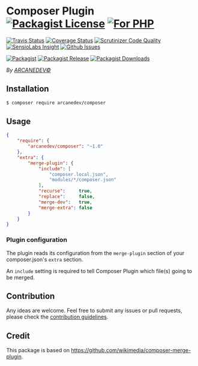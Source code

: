 # Composer Plugin [![Packagist License][badge_license]](LICENSE.md) [![For PHP][badge_php]](https://github.com/ARCANEDEV/Composer)

[![Travis Status][badge_build]](https://travis-ci.org/ARCANEDEV/Composer)
[![Coverage Status][badge_coverage]](https://scrutinizer-ci.com/g/ARCANEDEV/Composer/?branch=master)
[![Scrutinizer Code Quality][badge_quality]](https://scrutinizer-ci.com/g/ARCANEDEV/Composer/?branch=master)
[![SensioLabs Insight][badge_insight]](https://insight.sensiolabs.com/projects/62e60766-5128-424b-92a2-e2a2b382f7bb)
[![Github Issues][badge_issues]](https://github.com/ARCANEDEV/Composer/issues)

[![Packagist][badge_package]](https://packagist.org/packages/arcanedev/composer)
[![Packagist Release][badge_release]](https://packagist.org/packages/arcanedev/composer)
[![Packagist Downloads][badge_downloads]](https://packagist.org/packages/arcanedev/composer)

*By [ARCANEDEV&copy;](http://www.arcanedev.net/)*

## Installation

```bash
$ composer require arcanedev/composer
```

## Usage

```json
{
    "require": {
        "arcanedev/composer": "~1.0"
    },
    "extra": {
        "merge-plugin": {
            "include": [
                "composer.local.json",
                "modules/*/composer.json"
            ],
            "recurse":     true,
            "replace":     false,
            "merge-dev":   true,
            "merge-extra": false
        }
    }
}
```

### Plugin configuration

The plugin reads its configuration from the `merge-plugin` section of your composer.json's `extra` section.

An `include` setting is required to tell Composer Plugin which file(s) going to be merged.

## Contribution

Any ideas are welcome. Feel free to submit any issues or pull requests, please check the [contribution guidelines](CONTRIBUTING.md).

## Credit

This package is based on https://github.com/wikimedia/composer-merge-plugin.

[badge_license]:   https://img.shields.io/packagist/l/arcanedev/composer.svg?style=flat-square
[badge_php]:       https://img.shields.io/badge/PHP-Framework%20agnostic-4F5B93.svg?style=flat-square

[badge_build]:     https://img.shields.io/travis/ARCANEDEV/Composer.svg?style=flat-square
[badge_coverage]:  https://img.shields.io/scrutinizer/coverage/g/ARCANEDEV/Composer.svg?style=flat-square
[badge_quality]:   https://img.shields.io/scrutinizer/g/ARCANEDEV/Composer.svg?style=flat-square
[badge_insight]:   https://img.shields.io/sensiolabs/i/62e60766-5128-424b-92a2-e2a2b382f7bb.svg?style=flat-square
[badge_issues]:    https://img.shields.io/github/issues/ARCANEDEV/Composer.svg?style=flat-square

[badge_package]:   https://img.shields.io/badge/package-arcanedev/composer-blue.svg?style=flat-square
[badge_release]:   https://img.shields.io/packagist/v/arcanedev/composer.svg?style=flat-square
[badge_downloads]: https://img.shields.io/packagist/dt/arcanedev/composer.svg?style=flat-square
